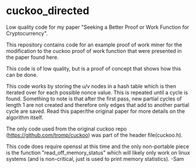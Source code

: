 cuckoo_directed
===============

Low quality code for my paper "Seeking a Better Proof or Work Function for Cryptocurrency".


This repository contains code for an example proof of work miner for the modification to the cuckoo proof of work function that were presented in the paper found here.

This code is of low quality, but is a proof of concept that shows how this can be done. 

This code works by storing the u/v nodes in a hash table which is then iterated over for each possible nonce value. 
This is repeated until a cycle is found. Something to note is that after the first pass, new partial cycles of length 1 are not created and therefore only edges that add to another partial cycle are saved.
Read this paper/the original paper for more details on the algorithm itself.

The only code used from the original cuckoo repo (https://github.com/tromp/cuckoo) was part of the header file(cuckoo.h). 

This code does require openssl at this time and the only non-portable piece is the function "read_off_memory_status" which will likely only work on linux systems (and is non-critical, just is used to print memory statistics).
-Sam